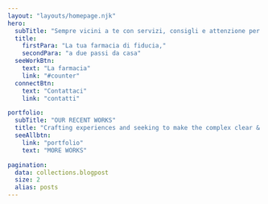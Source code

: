 ```yaml
---
layout: "layouts/homepage.njk"
hero:
  subTitle: "Sempre vicini a te con servizi, consigli e attenzione per la tua salute"
  title:
    firstPara: "La tua farmacia di fiducia,"
    secondPara: "a due passi da casa"
  seeWorkBtn:
    text: "La farmacia"
    link: "#counter"
  connectBtn: 
    text: "Contattaci"
    link: "contatti"

portfolio:
  subTitle: "OUR RECENT WORKS"
  title: "Crafting experiences and seeking to make the complex clear & beautiful."
  seeAllbtn:
    link: "portfolio"
    text: "MORE WORKS"

pagination:
  data: collections.blogpost
  size: 2
  alias: posts
---
```

